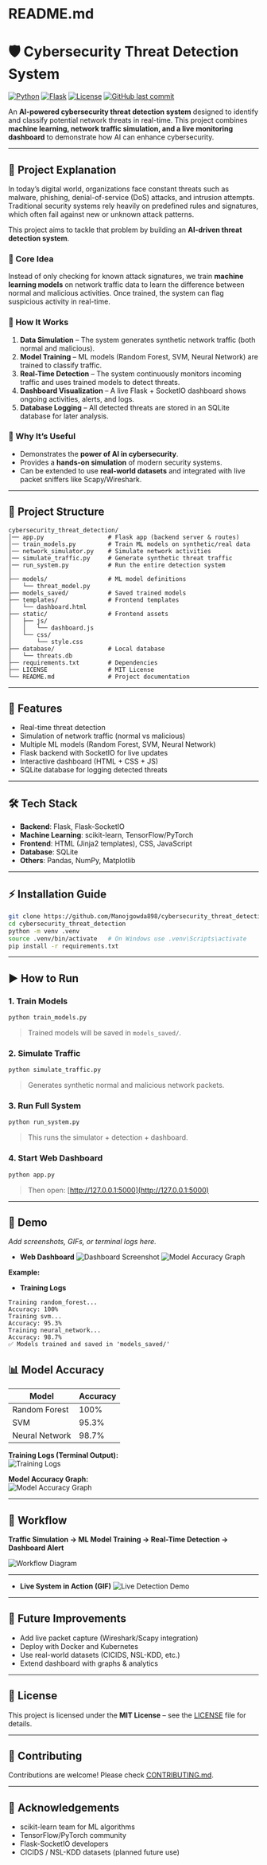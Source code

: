 # README.md
# 🛡️ Cybersecurity Threat Detection System

[![Python](https://img.shields.io/badge/python-3.11-blue)](https://www.python.org/)
[![Flask](https://img.shields.io/badge/flask-3.1.2-orange)](https://palletsprojects.com/p/flask/)
[![License](https://img.shields.io/badge/license-MIT-green)](LICENSE)
[![GitHub last commit](https://img.shields.io/github/last-commit/Manojgowda898/cybersecurity_threat_detection)](https://github.com/Manojgowda898/cybersecurity_threat_detection)

An **AI-powered cybersecurity threat detection system** designed to identify and classify potential network threats in real-time. This project combines **machine learning, network traffic simulation, and a live monitoring dashboard** to demonstrate how AI can enhance cybersecurity.

---

## 📖 Project Explanation

In today’s digital world, organizations face constant threats such as malware, phishing, denial-of-service (DoS) attacks, and intrusion attempts. Traditional security systems rely heavily on predefined rules and signatures, which often fail against new or unknown attack patterns.

This project aims to tackle that problem by building an **AI-driven threat detection system**.

### 🔹 Core Idea
Instead of only checking for known attack signatures, we train **machine learning models** on network traffic data to learn the difference between normal and malicious activities. Once trained, the system can flag suspicious activity in real-time.

### 🔹 How It Works
1. **Data Simulation** – The system generates synthetic network traffic (both normal and malicious).
2. **Model Training** – ML models (Random Forest, SVM, Neural Network) are trained to classify traffic.
3. **Real-Time Detection** – The system continuously monitors incoming traffic and uses trained models to detect threats.
4. **Dashboard Visualization** – A live Flask + SocketIO dashboard shows ongoing activities, alerts, and logs.
5. **Database Logging** – All detected threats are stored in an SQLite database for later analysis.

### 🔹 Why It’s Useful
- Demonstrates the **power of AI in cybersecurity**.
- Provides a **hands-on simulation** of modern security systems.
- Can be extended to use **real-world datasets** and integrated with live packet sniffers like Scapy/Wireshark.

---

## 📂 Project Structure
```
cybersecurity_threat_detection/
│── app.py                  # Flask app (backend server & routes)
│── train_models.py         # Train ML models on synthetic/real data
│── network_simulator.py    # Simulate network activities
│── simulate_traffic.py     # Generate synthetic threat traffic
│── run_system.py           # Run the entire detection system
│
├── models/                 # ML model definitions
│   └── threat_model.py
├── models_saved/           # Saved trained models
├── templates/              # Frontend templates
│   └── dashboard.html
├── static/                 # Frontend assets
│   ├── js/
│   │   └── dashboard.js
│   └── css/
│       └── style.css
├── database/               # Local database
│   └── threats.db
├── requirements.txt        # Dependencies
├── LICENSE                 # MIT License
└── README.md               # Project documentation
```

---

## 🚀 Features
- Real-time threat detection
- Simulation of network traffic (normal vs malicious)
- Multiple ML models (Random Forest, SVM, Neural Network)
- Flask backend with SocketIO for live updates
- Interactive dashboard (HTML + CSS + JS)
- SQLite database for logging detected threats

---

## 🛠️ Tech Stack
- **Backend**: Flask, Flask-SocketIO
- **Machine Learning**: scikit-learn, TensorFlow/PyTorch
- **Frontend**: HTML (Jinja2 templates), CSS, JavaScript
- **Database**: SQLite
- **Others**: Pandas, NumPy, Matplotlib

---

## ⚡ Installation Guide
```bash
git clone https://github.com/Manojgowda898/cybersecurity_threat_detection.git
cd cybersecurity_threat_detection
python -m venv .venv
source .venv/bin/activate   # On Windows use .venv\Scripts\activate
pip install -r requirements.txt
```

---

## ▶️ How to Run

### 1. Train Models
```bash
python train_models.py
```
> Trained models will be saved in `models_saved/`.

### 2. Simulate Traffic
```bash
python simulate_traffic.py
```
> Generates synthetic normal and malicious network packets.

### 3. Run Full System
```bash
python run_system.py
```
> This runs the simulator + detection + dashboard.

### 4. Start Web Dashboard
```bash
python app.py
```
> Then open: [http://127.0.0.1:5000](http://127.0.0.1:5000)

---

## 🎥 Demo
_Add screenshots, GIFs, or terminal logs here._

- **Web Dashboard**
![Dashboard Screenshot](docs/demo-dashboard.png)
![Model Accuracy Graph](docs/threat-classification-graph.png)

**Example:**
- **Training Logs**
```
Training random_forest...
Accuracy: 100%
Training svm...
Accuracy: 95.3%
Training neural_network...
Accuracy: 98.7%
✅ Models trained and saved in 'models_saved/'
```
## 📊 Model Accuracy

| Model           | Accuracy |
|-----------------|----------|
| Random Forest   | 100%     |
| SVM             | 95.3%    |
| Neural Network  | 98.7%    |

**Training Logs (Terminal Output):**  
![Training Logs](docs/training-logs.png)

**Model Accuracy Graph:**  
![Model Accuracy Graph](docs/model-accuracy-graph.png)

---

## 🔄 Workflow
**Traffic Simulation → ML Model Training → Real-Time Detection → Dashboard Alert**

![Workflow Diagram](docs/workflow.png)

---
- **Live System in Action (GIF)**
![Live Detection Demo](docs/live_demo.gif)

---

## 🌱 Future Improvements
- Add live packet capture (Wireshark/Scapy integration)
- Deploy with Docker and Kubernetes
- Use real-world datasets (CICIDS, NSL-KDD, etc.)
- Extend dashboard with graphs & analytics

---

## 📜 License
This project is licensed under the **MIT License** – see the [LICENSE](LICENSE) file for details.

---

## 🤝 Contributing
Contributions are welcome! Please check [CONTRIBUTING.md](CONTRIBUTING.md).

---

## 🙌 Acknowledgements
- scikit-learn team for ML algorithms
- TensorFlow/PyTorch community
- Flask-SocketIO developers
- CICIDS / NSL-KDD datasets (planned future use)

